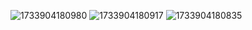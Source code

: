 ![1733904180980](https://github.com/user-attachments/assets/39e31133-c762-45ec-a24d-784a23636fc0)
![1733904180917](https://github.com/user-attachments/assets/958568e5-08f2-46b7-a54b-c7de4eb59025)
![1733904180835](https://github.com/user-attachments/assets/24a21a1c-a4f7-4688-b7df-028da6eaf275)
